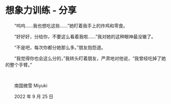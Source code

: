 # 想象力训练 - 分享

　　“呜呜……我也想吃这些……”她盯着我手上的炸鸡和零食。

　　“好好好，分给你，不要这么看着我啦……”我对她的这种眼神最没辙了。

　　“不是吧，每次你都分她那么多。”朋友抱怨道。

　　“我觉得你也会这么分的，”我转头盯着朋友，严肃地对他说，“我曾经吃掉了她的整个手臂。”

<br>


　　南国微雪 Miyuki

　　2022 年 9 月 25 日